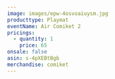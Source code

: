 ```yaml
---
image: images/epw-4osvoaiuysm.jpg
producttype: Playmat
eventName: Air Comiket 2
pricings:
  - quantity: 1
    price: 65
onsale: false
asin: s-4pXEBtBgb
merchandise: comiket
---
```

